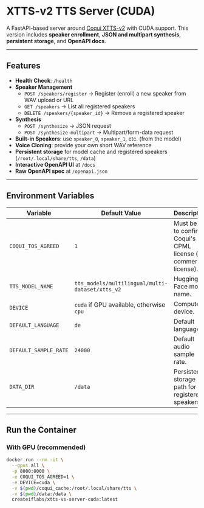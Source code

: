 # XTTS-v2 TTS Server (CUDA)

A FastAPI-based server around [Coqui XTTS-v2](https://huggingface.co/coqui/XTTS-v2) with CUDA support.
This version includes **speaker enrollment**, **JSON and multipart synthesis**, **persistent storage**, and **OpenAPI docs**.

---

## Features

- **Health Check**: `/health`
- **Speaker Management**
  - `POST /speakers/register` → Register (enroll) a new speaker from WAV upload or URL
  - `GET /speakers` → List all registered speakers
  - `DELETE /speakers/{speaker_id}` → Remove a registered speaker
- **Synthesis**
  - `POST /synthesize` → JSON request
  - `POST /synthesize-multipart` → Multipart/form-data request
- **Built-in Speakers**: use `speaker_0`, `speaker_1`, etc. (from the model)
- **Voice Cloning**: provide your own short WAV reference
- **Persistent storage** for model cache and registered speakers (`/root/.local/share/tts`, `/data`)
- **Interactive OpenAPI UI** at `/docs`
- **Raw OpenAPI spec** at `/openapi.json`

---

## Environment Variables

| Variable             | Default Value                                            | Description |
|----------------------|----------------------------------------------------------|-------------|
| `COQUI_TOS_AGREED`   | `1`                                                      | Must be set to confirm Coqui's CPML license (or commercial license). |
| `TTS_MODEL_NAME`     | `tts_models/multilingual/multi-dataset/xtts_v2`          | Hugging Face model name. |
| `DEVICE`             | `cuda` if GPU available, otherwise `cpu`                 | Compute device. |
| `DEFAULT_LANGUAGE`   | `de`                                                     | Default language. |
| `DEFAULT_SAMPLE_RATE`| `24000`                                                  | Default audio sample rate. |
| `DATA_DIR`           | `/data`                                                  | Persistent storage path for registered speakers. |

---

## Run the Container

### With GPU (recommended)
```bash
docker run --rm -it \
  --gpus all \
  -p 8000:8000 \
  -e COQUI_TOS_AGREED=1 \
  -e DEVICE=cuda \
  -v $(pwd)/coqui_cache:/root/.local/share/tts \
  -v $(pwd)/data:/data \
  createiflabs/xtts-vs-server-cuda:latest
